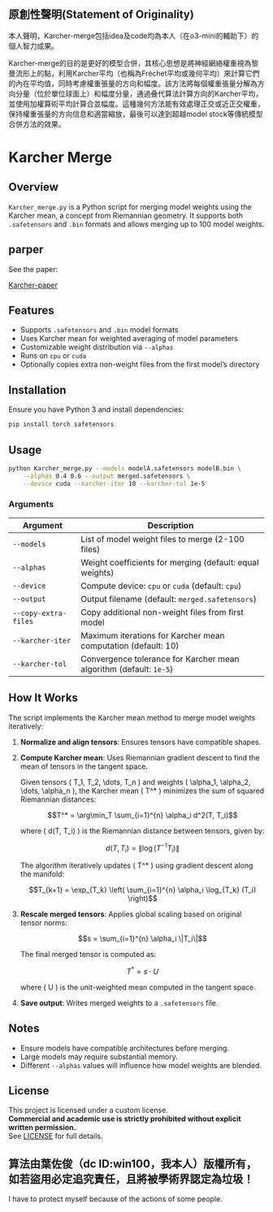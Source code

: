 ## 原創性聲明(Statement of Originality)
本人聲明，Karcher-merge包括idea及code均為本人（在o3-mini的輔助下）的個人智力成果。

Karcher-merge的目的是更好的模型合併，其核心思想是將神經網絡權重視為黎曼流形上的點，利用Karcher平均（也稱為Fréchet平均或幾何平均）來計算它們的內在平均值，同時考慮權重張量的方向和幅度。該方法將每個權重張量分解為方向分量（位於單位球面上）和幅度分量，通過叠代算法計算方向的Karcher平均，並使用加權算術平均計算合並幅度。這種幾何方法能有效處理正交或近正交權重，保持權重張量的方向信息和適當縮放，最後可以達到超越model stock等傳統模型合併方法的效果。

# Karcher Merge

## Overview
`Karcher_merge.py` is a Python script for merging model weights using the Karcher mean, a concept from Riemannian geometry. It supports both `.safetensors` and `.bin` formats and allows merging up to 100 model weights.

## parper
See the paper:

[Karcher-paper](https://github.com/win10ogod/Karcher-merge/blob/main/Karcher-paper.pdf)

## Features
- Supports `.safetensors` and `.bin` model formats
- Uses Karcher mean for weighted averaging of model parameters
- Customizable weight distribution via `--alphas`
- Runs on `cpu` or `cuda`
- Optionally copies extra non-weight files from the first model’s directory

## Installation
Ensure you have Python 3 and install dependencies:
```bash
pip install torch safetensors
```

## Usage
```bash
python Karcher_merge.py --models modelA.safetensors modelB.bin \
    --alphas 0.4 0.6 --output merged.safetensors \
    --device cuda --karcher-iter 10 --karcher-tol 1e-5
```

### Arguments
| Argument | Description |
|----------|-------------|
| `--models` | List of model weight files to merge (2-100 files) |
| `--alphas` | Weight coefficients for merging (default: equal weights) |
| `--device` | Compute device: `cpu` or `cuda` (default: `cpu`) |
| `--output` | Output filename (default: `merged.safetensors`) |
| `--copy-extra-files` | Copy additional non-weight files from first model |
| `--karcher-iter` | Maximum iterations for Karcher mean computation (default: 10) |
| `--karcher-tol` | Convergence tolerance for Karcher mean algorithm (default: `1e-5`) |

## How It Works
The script implements the Karcher mean method to merge model weights iteratively:

1. **Normalize and align tensors**: Ensures tensors have compatible shapes.
2. **Compute Karcher mean**: Uses Riemannian gradient descent to find the mean of tensors in the tangent space.

   Given tensors \( T_1, T_2, \dots, T_n \) and weights \( \alpha_1, \alpha_2, \dots, \alpha_n \), the Karcher mean \( T^* \) minimizes the sum of squared Riemannian distances:
   
   ```math
   T^* = \arg\min_T \sum_{i=1}^{n} \alpha_i d^2(T, T_i)
   ```
   
   where \( d(T, T_i) \) is the Riemannian distance between tensors, given by:
   
   ```math
   d(T, T_i) = \| \log(T^{-1} T_i) \|
   ```
   
   The algorithm iteratively updates \( T^* \) using gradient descent along the manifold:
   
   ```math
   T_{k+1} = \exp_{T_k} \left( \sum_{i=1}^{n} \alpha_i \log_{T_k} (T_i) \right)
   ```
   
3. **Rescale merged tensors**: Applies global scaling based on original tensor norms:
   
   ```math
   s = \sum_{i=1}^{n} \alpha_i \|T_i\|
   ```
   
   The final merged tensor is computed as:
   
   ```math
   T^* = s \cdot U
   ```
   
   where \( U \) is the unit-weighted mean computed in the tangent space.

4. **Save output**: Writes merged weights to a `.safetensors` file.

## Notes
- Ensure models have compatible architectures before merging.
- Large models may require substantial memory.
- Different `--alphas` values will influence how model weights are blended.

## License

This project is licensed under a custom license.  
**Commercial and academic use is strictly prohibited without explicit written permission.**  
See [LICENSE](./LICENSE) for full details.


## 算法由葉佐俊（dc ID:win100，我本人）版權所有，如若盜用必定追究責任，且將被學術界認定為垃圾！
I have to protect myself because of the actions of some people.
